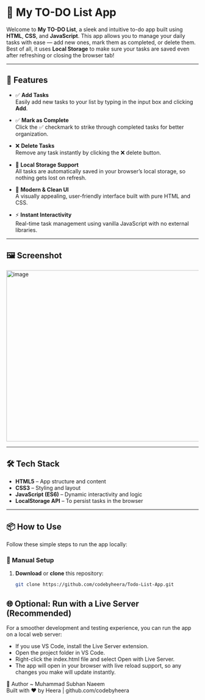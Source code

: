 # 📝 My TO-DO List App

Welcome to **My TO-DO List**, a sleek and intuitive to-do app built using **HTML**, **CSS**, and **JavaScript**. This app allows you to manage your daily tasks with ease — add new ones, mark them as completed, or delete them. Best of all, it uses **Local Storage** to make sure your tasks are saved even after refreshing or closing the browser tab!

---

## 🚀 Features

- ✅ **Add Tasks**  
  Easily add new tasks to your list by typing in the input box and clicking **Add**.

- ✅ **Mark as Complete**  
  Click the ✅ checkmark to strike through completed tasks for better organization.

- ❌ **Delete Tasks**  
  Remove any task instantly by clicking the ❌ delete button.

- 💾 **Local Storage Support**  
  All tasks are automatically saved in your browser’s local storage, so nothing gets lost on refresh.

- 🎨 **Modern & Clean UI**  
  A visually appealing, user-friendly interface built with pure HTML and CSS.

- ⚡ **Instant Interactivity**  
  Real-time task management using vanilla JavaScript with no external libraries.

---

## 🖼️ Screenshot

<img width="602" height="449" alt="image" src="https://github.com/user-attachments/assets/2e1a1b9c-1e01-4b44-bc95-ba4fa84a4a1b" />

---

## 🛠 Tech Stack

- **HTML5** – App structure and content
- **CSS3** – Styling and layout
- **JavaScript (ES6)** – Dynamic interactivity and logic
- **LocalStorage API** – To persist tasks in the browser

---

## 📦 How to Use

Follow these simple steps to run the app locally:

### 🔧 Manual Setup

1. **Download** or **clone** this repository:
   ```bash
   git clone https://github.com/codebyheera/Todo-List-App.git

## 🌐 Optional: Run with a Live Server (Recommended)
For a smoother development and testing experience, you can run the app on a local web server:
- If you use VS Code, install the Live Server extension. <br>
- Open the project folder in VS Code. <br>
- Right-click the index.html file and select Open with Live Server. <br>
- The app will open in your browser with live reload support, so any changes you make will update instantly. <br>

👤 Author ~ Muhammad Subhan Naeem <br>
Built with ❤️ by Heera | github.com/codebyheera
